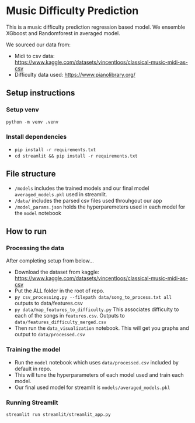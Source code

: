 # Music Difficulty Prediction

This is a music difficulty prediction regression based model. We ensemble XGboost and Randomforest in averaged model.

We sourced our data from:
- Midi to csv data: https://www.kaggle.com/datasets/vincentloos/classical-music-midi-as-csv
- Difficulty data used: https://www.pianolibrary.org/

## Setup instructions


### Setup venv 
`python -m venv .venv`
### Install dependencies
- `pip install -r requirements.txt`
- `cd streamlit && pip install -r requirements.txt`

## File structure
- `/models` includes the trained models and our final model `averaged_models.pkl` used in streamlit.
- `/data/` includes the parsed csv files used throuhgout our app
- `/model_params.json` holds the hyperparemeters used in each model for the `model` notebook
  
## How to run

### Processing the data

After completing setup from below...

- Download the dataset from kaggle: https://www.kaggle.com/datasets/vincentloos/classical-music-midi-as-csv
- Put the ALL folder in the root of repo.
- `py csv_processing.py --filepath data/song_to_process.txt all` outputs to data/features.csv
- `py data/map_features_to_difficulty.py` This associates difficulty to each of the songs in `features.csv`. Outputs to `data/features_difficulty_merged.csv`
- Then run the `data_visualization` notebook. This will get you graphs and output to `data/processed.csv`
  
### Training the model

- Run the `model` notebook which uses `data/processed.csv` included by default in repo.
- This will tune the hyperparameters of each model used and train each model.
- Our final used model for streamlit is `models/averaged_models.pkl`

### Running Streamlit

`streamlit run streamlit/streamlit_app.py`

